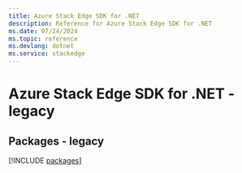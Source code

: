 ```yaml
---
title: Azure Stack Edge SDK for .NET
description: Reference for Azure Stack Edge SDK for .NET
ms.date: 07/24/2024
ms.topic: reference
ms.devlang: dotnet
ms.service: stackedge
---
```

# Azure Stack Edge SDK for .NET - legacy
## Packages - legacy
[!INCLUDE [packages](stack-edge-index.md)]